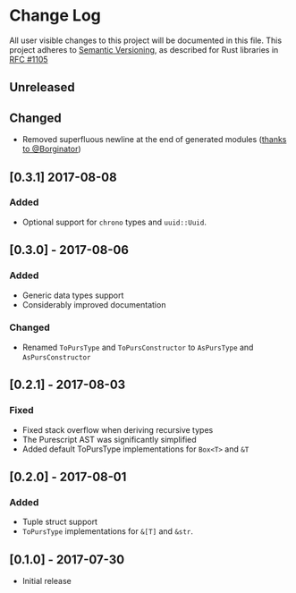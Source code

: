 # Change Log

All user visible changes to this project will be documented in this file.
This project adheres to [Semantic Versioning](http://semver.org/), as described
for Rust libraries in [RFC #1105](https://github.com/rust-lang/rfcs/blob/master/text/1105-api-evolution.md)

## Unreleased

## Changed

* Removed superfluous newline at the end of generated modules ([thanks to @Borginator](https://github.com/tomhoule/purescript-waterslide-rs/pull/39))

## [0.3.1] 2017-08-08

### Added

- Optional support for `chrono` types and `uuid::Uuid`.

## [0.3.0] - 2017-08-06

### Added

* Generic data types support
* Considerably improved documentation

### Changed

* Renamed `ToPursType` and `ToPursConstructor` to `AsPursType` and `AsPursConstructor`

## [0.2.1] - 2017-08-03

### Fixed

* Fixed stack overflow when deriving recursive types
* The Purescript AST was significantly simplified
* Added default ToPursType implementations for `Box<T>` and `&T`

## [0.2.0] - 2017-08-01

### Added

* Tuple struct support
* `ToPursType` implementations for `&[T]` and `&str`.

## [0.1.0] - 2017-07-30

* Initial release
